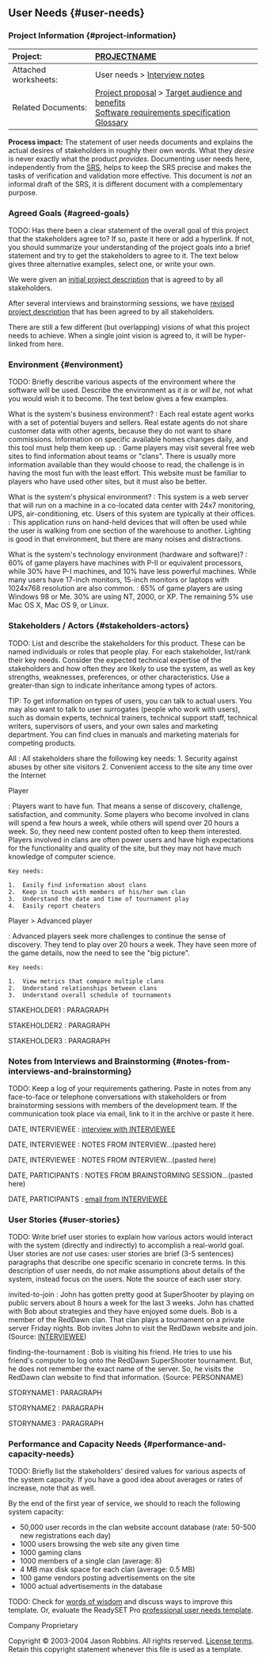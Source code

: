 User Needs {#user-needs}
----------

### Project Information {#project-information}

|Project:            |[PROJECTNAME](index)|
|:-------------------|:-------------------|
|Attached worksheets:|<div>User needs &gt; [Interview notes](interview-notes)</div>|
|Related Documents:  |<div>[Project proposal](proposal) &gt; [Target audience and benefits](target-and-benefits)</div><div>[Software requirements specification](srs)</div><div>[Glossary](glossary)</div>|

**Process impact:** The statement of user needs documents and explains
the actual desires of stakeholders in roughly their own words. What they
*desire* is never exactly what the product *provides*. Documenting user
needs here, independently from the [SRS](srs), helps to keep the
SRS precise and makes the tasks of verification and validation more
effective. This document is *not* an informal draft of the SRS, it is
different document with a complementary purpose.

### Agreed Goals {#agreed-goals}

TODO: Has there been a clear statement of the overall goal of this
project that the stakeholders agree to? If so, paste it here or add a
hyperlink. If not, you should summarize your understanding of the
project goals into a brief statement and try to get the stakeholders to
agree to it. The text below gives three alternative examples, select
one, or write your own.

We were given an [initial project description](LINK) that is agreed to
by all stakeholders.

After several interviews and brainstorming sessions, we have [revised
project description](LINK) that has been agreed to by all stakeholders.

There are still a few different (but overlapping) visions of what this
project needs to achieve. When a single joint vision is agreed to, it
will be hyper-linked from here.

### Environment {#environment}

TODO: Briefly describe various aspects of the environment where the
software will be used. Describe the environment as it *is* or *will be*,
not what you would wish it to become. The text below gives a few
examples.

What is the system's business environment?
:   Each real estate agent works with a set of potential buyers
    and sellers. Real estate agents do not share customer data with
    other agents, because they do not want to share commissions.
    Information on specific available homes changes daily, and this tool
    must help them keep up.
:   Game players may visit several free web sites to find information
    about teams or "clans". There is usually more information available
    than they would choose to read, the challenge is in having the most
    fun with the least effort. This website must be familiar to players
    who have used other sites, but it must also be better.

What is the system's physical environment?
:   This system is a web server that will run on a machine in a
    co-located data center with 24x7 monitoring, UPS,
    air-conditioning, etc. Users of this system are typically at
    their offices.
:   This application runs on hand-held devices that will often be used
    while the user is walking from one section of the warehouse
    to another. Lighting is good in that environment, but there are many
    noises and distractions.

What is the system's technology environment (hardware and software)?
:   60% of game players have machines with P-II or equivalent
    processors, while 30% have P-I machines, and 10% have less
    powerful machines. While many users have 17-inch monitors, 15-inch
    monitors or laptops with 1024x768 resolution are also common.
:   65% of game players are using Windows 98 or Me. 30% are using NT,
    2000, or XP. The remaining 5% use Mac OS X, Mac OS 9, or Linux.

### Stakeholders / Actors {#stakeholders-actors}

TODO: List and describe the stakeholders for this product. These can be
named individuals or roles that people play. For each stakeholder,
list/rank their key needs. Consider the expected technical expertise of
the stakeholders and how often they are likely to use the system, as
well as key strengths, weaknesses, preferences, or other
characteristics. Use a greater-than sign to indicate inheritance among
types of actors.

TIP: To get information on types of users, you can talk to actual users.
You may also want to talk to user surrogates (people who work with
users), such as domain experts, technical trainers, technical support
staff, technical writers, supervisors of users, and your own sales and
marketing department. You can find clues in manuals and marketing
materials for competing products.

All
:   All stakeholders share the following key needs:
    1.  Security against abuses by other site visitors
    2.  Convenient access to the site any time over the Internet

Player

:   Players want to have fun. That means a sense of discovery,
    challenge, satisfaction, and community. Some players who become
    involved in clans will spend a few hours a week, while others will
    spend over 20 hours a week. So, they need new content posted often
    to keep them interested. Players involved in clans are often power
    users and have high expectations for the functionality and quality
    of the site, but they may not have much knowledge of
    computer science.

    Key needs:

    1.  Easily find information about clans
    2.  Keep in touch with members of his/her own clan
    3.  Understand the date and time of tournament play
    4.  Easily report cheaters

Player &gt; Advanced player

:   Advanced players seek more challenges to continue the sense
    of discovery. They tend to play over 20 hours a week. They have seen
    more of the game details, now the need to see the "big picture".

    Key needs:

    1.  View metrics that compare multiple clans
    2.  Understand relationships between clans
    3.  Understand overall schedule of tournaments

STAKEHOLDER1
:   PARAGRAPH

STAKEHOLDER2
:   PARAGRAPH

STAKEHOLDER3
:   PARAGRAPH

### Notes from Interviews and Brainstorming {#notes-from-interviews-and-brainstorming}

TODO: Keep a log of your requirements gathering. Paste in notes from any
face-to-face or telephone conversations with stakeholders or from
brainstorming sessions with members of the development team. If the
communication took place via email, link to it in the archive or paste
it here.

DATE, INTERVIEWEE
:   [interview with INTERVIEWEE](interview-notes)

DATE, INTERVIEWEE
:   NOTES FROM INTERVIEW...(pasted here)

DATE, INTERVIEWEE
:   NOTES FROM INTERVIEW...(pasted here)

DATE, PARTICIPANTS
:   NOTES FROM BRAINSTORMING SESSION...(pasted here)

DATE, PARTICIPANTS
:   [email from INTERVIEWEE](LINK-TO-ARCHIVE)

### User Stories {#user-stories}

TODO: Write brief user stories to explain how various actors would
interact with the system (directly and indirectly) to accomplish a
real-world goal. User stories are *not* use cases: user stories are
brief (3-5 sentences) paragraphs that describe one specific scenario in
concrete terms. In this description of user needs, do not make
assumptions about details of the system, instead focus on the users.
Note the source of each user story.

invited-to-join
:   John has gotten pretty good at SuperShooter by playing on public
    servers about 8 hours a week for the last 3 weeks. John has chatted
    with Bob about strategies and they have enjoyed some duels. Bob is a
    member of the RedDawn clan. That clan plays a tournament on a
    private server Friday nights. Bob invites John to visit the RedDawn
    website and join. (Source: [INTERVIEWEE](interview-notes))

finding-the-tournament
:   Bob is visiting his friend. He tries to use his friend's computer to
    log onto the RedDawn SuperShooter tournament. But, he does not
    remember the exact name of the server. So, he visits the RedDawn
    clan website to find that information. (Source: PERSONNAME)

STORYNAME1
:   PARAGRAPH

STORYNAME2
:   PARAGRAPH

STORYNAME3
:   PARAGRAPH

### Performance and Capacity Needs {#performance-and-capacity-needs}

TODO: Briefly list the stakeholders' desired values for various aspects
of the system capacity. If you have a good idea about averages or rates
of increase, note that as well.

By the end of the first year of service, we should to reach the
following system capacity:

-   50,000 user records in the clan website account database (rate:
    50-500 new registrations each day)
-   1000 users browsing the web site any given time
-   1000 gaming clans
-   1000 members of a single clan (average: 8)
-   4 MB max disk space for each clan (average: 0.5 MB)
-   100 game vendors posting advertisements on the site
-   1000 actual advertisements in the database

TODO: Check for [words of
wisdom](http://readyset.tigris.org/words-of-wisdom/user-needs.html) and
discuss ways to improve this template. Or, evaluate the ReadySET Pro
[professional user needs template](http://www.readysetpro.com/).

Company Proprietary

Copyright © 2003-2004 Jason Robbins. All rights reserved. [License
terms](readyset-license.html). Retain this copyright statement whenever
this file is used as a template.


